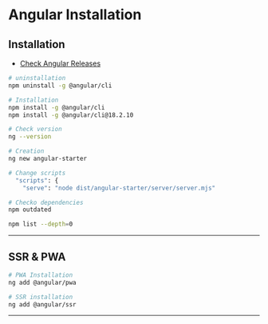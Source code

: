 
# Angular Installation

## Installation 

- [Check Angular Releases](https://github.com/angular/angular/releases)

```bash
# uninstallation
npm uninstall -g @angular/cli

# Installation
npm install -g @angular/cli
npm install -g @angular/cli@18.2.10

# Check version
ng --version

# Creation
ng new angular-starter

# Change scripts
  "scripts": {
    "serve": "node dist/angular-starter/server/server.mjs"

# Checko dependencies
npm outdated

npm list --depth=0

```
---


## SSR & PWA

```bash
# PWA Installation
ng add @angular/pwa

# SSR installation
ng add @angular/ssr

```
---

